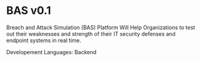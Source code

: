 # BAS v0.1

 Breach and Attack Simulation (BAS) Platform Will Help Organizations to test out their weaknesses and strength of their IT security defenses and endpoint systems in real time. 


Developement Languages: Backend 
